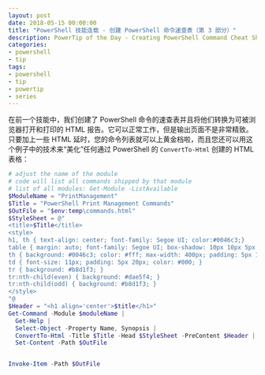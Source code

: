 ```yaml
---
layout: post
date: 2018-05-15 00:00:00
title: "PowerShell 技能连载 - 创建 PowerShell 命令速查表（第 3 部分）"
description: PowerTip of the Day - Creating PowerShell Command Cheat Sheets (Part 3)
categories:
- powershell
- tip
tags:
- powershell
- tip
- powertip
- series
---
```

在前一个技能中，我们创建了 PowerShell 命令的速查表并且将他们转换为可被浏览器打开和打印的 HTML 报告。它可以正常工作，但是输出页面不是非常精致。只要加上一些 HTML 延时，您的命令列表就可以上黄金档啦，而且您还可以用这个例子中的技术来“美化”任何通过 PowerShell 的 `ConvertTo-Html` 创建的 HTML 表格：

```powershell
# adjust the name of the module
# code will list all commands shipped by that module
# list of all modules: Get-Module -ListAvailable
$ModuleName = "PrintManagement"
$Title = "PowerShell Print Management Commands"
$OutFile = "$env:temp\commands.html"
$StyleSheet = @"
<title>$Title</title>
<style>
h1, th { text-align: center; font-family: Segoe UI; color:#0046c3;}
table { margin: auto; font-family: Segoe UI; box-shadow: 10px 10px 5px #888; border: thin ridge grey; }
th { background: #0046c3; color: #fff; max-width: 400px; padding: 5px 10px; }
td { font-size: 11px; padding: 5px 20px; color: #000; }
tr { background: #b8d1f3; }
tr:nth-child(even) { background: #dae5f4; }
tr:nth-child(odd) { background: #b8d1f3; }
</style>
"@
$Header = "<h1 align='center'>$title</h1>"
Get-Command -Module $moduleName |
  Get-Help |
  Select-Object -Property Name, Synopsis |
  ConvertTo-Html -Title $Title -Head $StyleSheet -PreContent $Header |
  Set-Content -Path $OutFile


Invoke-Item -Path $OutFile
```

<!--本文国际来源：[Creating PowerShell Command Cheat Sheets (Part 3)](http://community.idera.com/powershell/powertips/b/tips/posts/creating-powershell-command-cheat-sheets-part-3)-->
